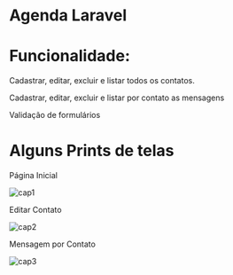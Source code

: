 # Agenda Laravel


# Funcionalidade:

Cadastrar, editar, excluir e listar todos os contatos.

Cadastrar, editar, excluir e listar por contato as mensagens

Validação de formulários

# Alguns Prints de telas

Página Inicial

![cap1](https://user-images.githubusercontent.com/36732444/61420324-4b39eb00-a8d8-11e9-842c-35c7c0a0d4e5.PNG)



Editar Contato

![cap2](https://user-images.githubusercontent.com/36732444/61420325-4b39eb00-a8d8-11e9-9ffd-cbee476441f6.PNG)



Mensagem por Contato

![cap3](https://user-images.githubusercontent.com/36732444/61420326-4bd28180-a8d8-11e9-9b5b-692a59cee3c7.PNG)
